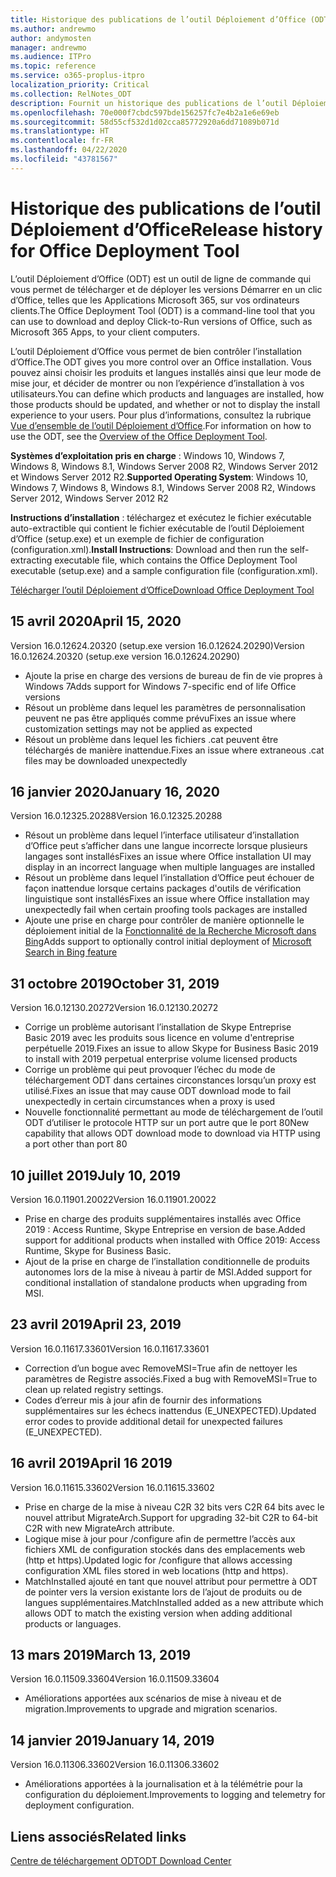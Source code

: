```yaml
---
title: Historique des publications de l’outil Déploiement d’Office (ODT)
ms.author: andrewmo
author: andymosten
manager: andrewmo
ms.audience: ITPro
ms.topic: reference
ms.service: o365-proplus-itpro
localization_priority: Critical
ms.collection: RelNotes_ODT
description: Fournit un historique des publications de l’outil Déploiement d’Office (ODT) destiné aux professionnels de l’informatique
ms.openlocfilehash: 70e000f7cbdc597bde156257fc7e4b2a1e6e69eb
ms.sourcegitcommit: 58d55cf532d1d02cca85772920a6dd71089b071d
ms.translationtype: HT
ms.contentlocale: fr-FR
ms.lasthandoff: 04/22/2020
ms.locfileid: "43781567"
---
```

# <a name="release-history-for-office-deployment-tool"></a><span data-ttu-id="0f4ba-103">Historique des publications de l’outil Déploiement d’Office</span><span class="sxs-lookup"><span data-stu-id="0f4ba-103">Release history for Office Deployment Tool</span></span>

<span data-ttu-id="0f4ba-104">L’outil Déploiement d’Office (ODT) est un outil de ligne de commande qui vous permet de télécharger et de déployer les versions Démarrer en un clic d’Office, telles que les Applications Microsoft 365, sur vos ordinateurs clients.</span><span class="sxs-lookup"><span data-stu-id="0f4ba-104">The Office Deployment Tool (ODT) is a command-line tool that you can use to download and deploy Click-to-Run versions of Office, such as Microsoft 365 Apps, to your client computers.</span></span> 


<span data-ttu-id="0f4ba-105">L’outil Déploiement d’Office vous permet de bien contrôler l’installation d’Office.</span><span class="sxs-lookup"><span data-stu-id="0f4ba-105">The ODT gives you more control over an Office installation.</span></span> <span data-ttu-id="0f4ba-106">Vous pouvez ainsi choisir les produits et langues installés ainsi que leur mode de mise jour, et décider de montrer ou non l’expérience d’installation à vos utilisateurs.</span><span class="sxs-lookup"><span data-stu-id="0f4ba-106">You can define which products and languages are installed, how those products should be updated, and whether or not to display the install experience to your users.</span></span> <span data-ttu-id="0f4ba-107">Pour plus d’informations, consultez la rubrique [Vue d’ensemble de l’outil Déploiement d’Office](https://docs.microsoft.com/deployoffice/overview-of-the-office-2016-deployment-tool).</span><span class="sxs-lookup"><span data-stu-id="0f4ba-107">For information on how to use the ODT, see the [Overview of the Office Deployment Tool](https://docs.microsoft.com/deployoffice/overview-of-the-office-2016-deployment-tool).</span></span>

 <span data-ttu-id="0f4ba-108">**Systèmes d’exploitation pris en charge** : Windows 10, Windows 7, Windows 8, Windows 8.1, Windows Server 2008 R2, Windows Server 2012 et Windows Server 2012 R2.</span><span class="sxs-lookup"><span data-stu-id="0f4ba-108">**Supported Operating System**: Windows 10, Windows 7, Windows 8, Windows 8.1, Windows Server 2008 R2, Windows Server 2012, Windows Server 2012 R2</span></span> 
 
 <span data-ttu-id="0f4ba-109">**Instructions d’installation** : téléchargez et exécutez le fichier exécutable auto-extractible qui contient le fichier exécutable de l’outil Déploiement d’Office (setup.exe) et un exemple de fichier de configuration (configuration.xml).</span><span class="sxs-lookup"><span data-stu-id="0f4ba-109">**Install Instructions**: Download and then run the self-extracting executable file, which contains the Office Deployment Tool executable (setup.exe) and a sample configuration file (configuration.xml).</span></span> 

[<span data-ttu-id="0f4ba-110">Télécharger l’outil Déploiement d’Office</span><span class="sxs-lookup"><span data-stu-id="0f4ba-110">Download Office Deployment Tool</span></span>](https://www.microsoft.com/en-us/download/confirmation.aspx?id=49117)


## <a name="april-15-2020"></a><span data-ttu-id="0f4ba-111">15 avril 2020</span><span class="sxs-lookup"><span data-stu-id="0f4ba-111">April 15, 2020</span></span>

<span data-ttu-id="0f4ba-112">Version 16.0.12624.20320 (setup.exe version 16.0.12624.20290)</span><span class="sxs-lookup"><span data-stu-id="0f4ba-112">Version 16.0.12624.20320 (setup.exe version 16.0.12624.20290)</span></span>
- <span data-ttu-id="0f4ba-113">Ajoute la prise en charge des versions de bureau de fin de vie propres à Windows 7</span><span class="sxs-lookup"><span data-stu-id="0f4ba-113">Adds support for Windows 7-specific end of life Office versions</span></span>
- <span data-ttu-id="0f4ba-114">Résout un problème dans lequel les paramètres de personnalisation peuvent ne pas être appliqués comme prévu</span><span class="sxs-lookup"><span data-stu-id="0f4ba-114">Fixes an issue where customization settings may not be applied as expected</span></span>
- <span data-ttu-id="0f4ba-115">Résout un problème dans lequel les fichiers .cat peuvent être téléchargés de manière inattendue.</span><span class="sxs-lookup"><span data-stu-id="0f4ba-115">Fixes an issue where extraneous .cat files may be downloaded unexpectedly</span></span>

## <a name="january-16-2020"></a><span data-ttu-id="0f4ba-116">16 janvier 2020</span><span class="sxs-lookup"><span data-stu-id="0f4ba-116">January 16, 2020</span></span>

<span data-ttu-id="0f4ba-117">Version 16.0.12325.20288</span><span class="sxs-lookup"><span data-stu-id="0f4ba-117">Version 16.0.12325.20288</span></span>
- <span data-ttu-id="0f4ba-118">Résout un problème dans lequel l’interface utilisateur d’installation d’Office peut s’afficher dans une langue incorrecte lorsque plusieurs langages sont installés</span><span class="sxs-lookup"><span data-stu-id="0f4ba-118">Fixes an issue where Office installation UI may display in an incorrect language when multiple languages are installed</span></span>
- <span data-ttu-id="0f4ba-119">Résout un problème dans lequel l’installation d’Office peut échouer de façon inattendue lorsque certains packages d'outils de vérification linguistique sont installés</span><span class="sxs-lookup"><span data-stu-id="0f4ba-119">Fixes an issue where Office installation may unexpectedly fail when certain proofing tools packages are installed</span></span>
- <span data-ttu-id="0f4ba-120">Ajoute une prise en charge pour contrôler de manière optionnelle le déploiement initial de la [Fonctionnalité de la Recherche Microsoft dans Bing](https://go.microsoft.com/fwlink/p/?linkid=2109345)</span><span class="sxs-lookup"><span data-stu-id="0f4ba-120">Adds support to optionally control initial deployment of [Microsoft Search in Bing feature](https://go.microsoft.com/fwlink/p/?linkid=2109345)</span></span>


## <a name="october-31-2019"></a><span data-ttu-id="0f4ba-121">31 octobre 2019</span><span class="sxs-lookup"><span data-stu-id="0f4ba-121">October 31, 2019</span></span>

<span data-ttu-id="0f4ba-122">Version 16.0.12130.20272</span><span class="sxs-lookup"><span data-stu-id="0f4ba-122">Version 16.0.12130.20272</span></span>
- <span data-ttu-id="0f4ba-123">Corrige un problème autorisant l’installation de Skype Entreprise Basic 2019 avec les produits sous licence en volume d'entreprise perpétuelle 2019.</span><span class="sxs-lookup"><span data-stu-id="0f4ba-123">Fixes an issue to allow Skype for Business Basic 2019 to install with 2019 perpetual enterprise volume licensed products</span></span>
- <span data-ttu-id="0f4ba-124">Corrige un problème qui peut provoquer l’échec du mode de téléchargement ODT dans certaines circonstances lorsqu’un proxy est utilisé.</span><span class="sxs-lookup"><span data-stu-id="0f4ba-124">Fixes an issue that may cause ODT download mode to fail unexpectedly in certain circumstances when a proxy is used</span></span>
- <span data-ttu-id="0f4ba-125">Nouvelle fonctionnalité permettant au mode de téléchargement de l’outil ODT d’utiliser le protocole HTTP sur un port autre que le port 80</span><span class="sxs-lookup"><span data-stu-id="0f4ba-125">New capability that allows ODT download mode to download via HTTP using a port other than port 80</span></span>


## <a name="july-10-2019"></a><span data-ttu-id="0f4ba-126">10 juillet 2019</span><span class="sxs-lookup"><span data-stu-id="0f4ba-126">July 10, 2019</span></span>

<span data-ttu-id="0f4ba-127">Version 16.0.11901.20022</span><span class="sxs-lookup"><span data-stu-id="0f4ba-127">Version 16.0.11901.20022</span></span>
- <span data-ttu-id="0f4ba-128">Prise en charge des produits supplémentaires installés avec Office 2019 : Access Runtime, Skype Entreprise en version de base.</span><span class="sxs-lookup"><span data-stu-id="0f4ba-128">Added support for additional products when installed with Office 2019: Access Runtime, Skype for Business Basic.</span></span>
- <span data-ttu-id="0f4ba-129">Ajout de la prise en charge de l’installation conditionnelle de produits autonomes lors de la mise à niveau à partir de MSI.</span><span class="sxs-lookup"><span data-stu-id="0f4ba-129">Added support for conditional installation of standalone products when upgrading from MSI.</span></span>

## <a name="april-23-2019"></a><span data-ttu-id="0f4ba-130">23 avril 2019</span><span class="sxs-lookup"><span data-stu-id="0f4ba-130">April 23, 2019</span></span>

<span data-ttu-id="0f4ba-131">Version 16.0.11617.33601</span><span class="sxs-lookup"><span data-stu-id="0f4ba-131">Version 16.0.11617.33601</span></span>
- <span data-ttu-id="0f4ba-132">Correction d’un bogue avec RemoveMSI=True afin de nettoyer les paramètres de Registre associés.</span><span class="sxs-lookup"><span data-stu-id="0f4ba-132">Fixed a bug with RemoveMSI=True to clean up related registry settings.</span></span>
- <span data-ttu-id="0f4ba-133">Codes d’erreur mis à jour afin de fournir des informations supplémentaires sur les échecs inattendus (E_UNEXPECTED).</span><span class="sxs-lookup"><span data-stu-id="0f4ba-133">Updated error codes to provide additional detail for unexpected failures (E_UNEXPECTED).</span></span>

## <a name="april-16-2019"></a><span data-ttu-id="0f4ba-134">16 avril 2019</span><span class="sxs-lookup"><span data-stu-id="0f4ba-134">April 16 2019</span></span>

<span data-ttu-id="0f4ba-135">Version 16.0.11615.33602</span><span class="sxs-lookup"><span data-stu-id="0f4ba-135">Version 16.0.11615.33602</span></span>
- <span data-ttu-id="0f4ba-136">Prise en charge de la mise à niveau C2R 32 bits vers C2R 64 bits avec le nouvel attribut MigrateArch.</span><span class="sxs-lookup"><span data-stu-id="0f4ba-136">Support for upgrading 32-bit C2R to 64-bit C2R with new MigrateArch attribute.</span></span>
- <span data-ttu-id="0f4ba-137">Logique mise à jour pour /configure afin de permettre l’accès aux fichiers XML de configuration stockés dans des emplacements web (http et https).</span><span class="sxs-lookup"><span data-stu-id="0f4ba-137">Updated logic for /configure that allows accessing configuration XML files stored in web locations (http and https).</span></span>
- <span data-ttu-id="0f4ba-138">MatchInstalled ajouté en tant que nouvel attribut pour permettre à ODT de pointer vers la version existante lors de l’ajout de produits ou de langues supplémentaires.</span><span class="sxs-lookup"><span data-stu-id="0f4ba-138">MatchInstalled added as a new attribute which allows ODT to match the existing version when adding additional products or languages.</span></span>

## <a name="march-13-2019"></a><span data-ttu-id="0f4ba-139">13 mars 2019</span><span class="sxs-lookup"><span data-stu-id="0f4ba-139">March 13, 2019</span></span>

<span data-ttu-id="0f4ba-140">Version 16.0.11509.33604</span><span class="sxs-lookup"><span data-stu-id="0f4ba-140">Version 16.0.11509.33604</span></span>
- <span data-ttu-id="0f4ba-141">Améliorations apportées aux scénarios de mise à niveau et de migration.</span><span class="sxs-lookup"><span data-stu-id="0f4ba-141">Improvements to upgrade and migration scenarios.</span></span>

## <a name="january-14-2019"></a><span data-ttu-id="0f4ba-142">14 janvier 2019</span><span class="sxs-lookup"><span data-stu-id="0f4ba-142">January 14, 2019</span></span>

<span data-ttu-id="0f4ba-143">Version 16.0.11306.33602</span><span class="sxs-lookup"><span data-stu-id="0f4ba-143">Version 16.0.11306.33602</span></span>
- <span data-ttu-id="0f4ba-144">Améliorations apportées à la journalisation et à la télémétrie pour la configuration du déploiement.</span><span class="sxs-lookup"><span data-stu-id="0f4ba-144">Improvements to logging and telemetry for deployment configuration.</span></span>


## <a name="related-links"></a><span data-ttu-id="0f4ba-145">Liens associés</span><span class="sxs-lookup"><span data-stu-id="0f4ba-145">Related links</span></span>

[<span data-ttu-id="0f4ba-146">Centre de téléchargement ODT</span><span class="sxs-lookup"><span data-stu-id="0f4ba-146">ODT Download Center</span></span>](https://www.microsoft.com/en-us/download/details.aspx?id=49117)